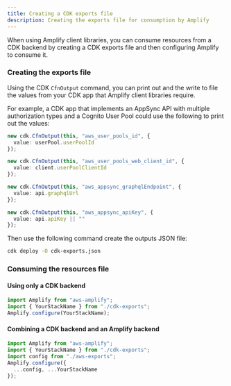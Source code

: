 ```yaml
---
title: Creating a CDK exports file
description: Creating the exports file for consumption by Amplify
---
```


When using Amplify client libraries, you can consume resources from a CDK backend by creating a CDK exports file and then configuring Amplify to consume it.

### Creating the exports file

Using the CDK `CfnOutput` command, you can print out and the write to file the values from your CDK app that Amplify client libraries require.

For example, a CDK app that implements an AppSync API with multiple authorization types and a Cognito User Pool could use the following to print out the values:

```ts
new cdk.CfnOutput(this, "aws_user_pools_id", {
  value: userPool.userPoolId
});

new cdk.CfnOutput(this, "aws_user_pools_web_client_id", {
  value: client.userPoolClientId
});

new cdk.CfnOutput(this, "aws_appsync_graphqlEndpoint", {
  value: api.graphqlUrl
});

new cdk.CfnOutput(this, "aws_appsync_apiKey", {
  value: api.apiKey || ""
});
```

Then use the following command create the outputs JSON file:

```sh
cdk deploy -O cdk-exports.json
```

### Consuming the resources file

#### Using only a CDK backend

```js
import Amplify from "aws-amplify";
import { YourStackName } from "./cdk-exports";
Amplify.configure(YourStackName);
```

#### Combining a CDK backend and an Amplify backend

```js
import Amplify from "aws-amplify";
import { YourStackName } from "./cdk-exports";
import config from "./aws-exports";
Amplify.configure({
  ...config, ...YourStackName
});
```